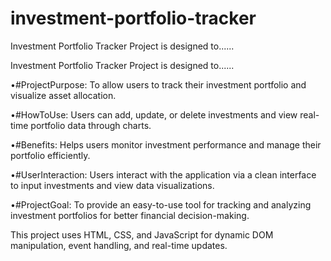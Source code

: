 # investment-portfolio-tracker
Investment Portfolio Tracker Project is designed to......

Investment Portfolio Tracker Project is designed to......

•#ProjectPurpose: 
To allow users to track their investment portfolio and visualize asset allocation. 

•#HowToUse: 
Users can add, update, or delete investments and view real-time portfolio data through charts.

•#Benefits:
Helps users monitor investment performance and manage their portfolio efficiently.

•#UserInteraction:
Users interact with the application via a clean interface to input investments and view data visualizations.

•#ProjectGoal:
To provide an easy-to-use tool for tracking and analyzing investment portfolios for better financial decision-making.


This project uses HTML, CSS, and JavaScript for dynamic DOM manipulation, event handling, and real-time updates.
